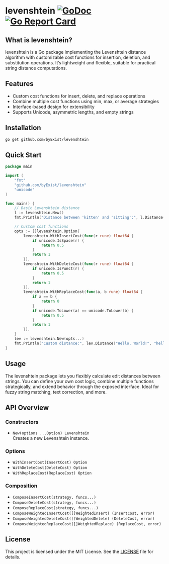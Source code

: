 

# levenshtein [![GoDoc](https://pkg.go.dev/badge/github.com/byExist/levenshtein.svg)](https://pkg.go.dev/github.com/byExist/levenshtein) [![Go Report Card](https://goreportcard.com/badge/github.com/byExist/levenshtein)](https://goreportcard.com/report/github.com/byExist/levenshtein)

## What is levenshtein?

levenshtein is a Go package implementing the Levenshtein distance algorithm with customizable cost functions for insertion, deletion, and substitution operations. It’s lightweight and flexible, suitable for practical string distance computations.

## Features

- Custom cost functions for insert, delete, and replace operations
- Combine multiple cost functions using min, max, or average strategies
- Interface-based design for extensibility
- Supports Unicode, asymmetric lengths, and empty strings

## Installation

```bash
go get github.com/byExist/levenshtein
```

## Quick Start

```go
package main

import (
	"fmt"
	"github.com/byExist/levenshtein"
	"unicode"
)

func main() {
	// Basic Levenshtein distance
	l := levenshtein.New()
	fmt.Println("Distance between 'kitten' and 'sitting':", l.Distance("kitten", "sitting"))

	// Custom cost functions
	opts := []levenshtein.Option{
		levenshtein.WithInsertCost(func(r rune) float64 {
			if unicode.IsSpace(r) {
				return 0.5
			}
			return 1
		}),
		levenshtein.WithDeleteCost(func(r rune) float64 {
			if unicode.IsPunct(r) {
				return 0.5
			}
			return 1
		}),
		levenshtein.WithReplaceCost(func(a, b rune) float64 {
			if a == b {
				return 0
			}
			if unicode.ToLower(a) == unicode.ToLower(b) {
				return 0.5
			}
			return 1
		}),
	}
	lev := levenshtein.New(opts...)
	fmt.Println("Custom distance:", lev.Distance("Hello, World!", "hello, world!"))
}
```

## Usage

The levenshtein package lets you flexibly calculate edit distances between strings. You can define your own cost logic, combine multiple functions strategically, and extend behavior through the exposed interface. Ideal for fuzzy string matching, text correction, and more.

## API Overview

### Constructors

- `New(options ...Option) Levenshtein`  
  Creates a new Levenshtein instance.

### Options

- `WithInsertCost(InsertCost) Option`  
- `WithDeleteCost(DeleteCost) Option`  
- `WithReplaceCost(ReplaceCost) Option`  

### Composition

- `ComposeInsertCost(strategy, funcs...)`  
- `ComposeDeleteCost(strategy, funcs...)`  
- `ComposeReplaceCost(strategy, funcs...)`  
- `ComposeWeightedInsertCost([]WeightedInsert) (InsertCost, error)`  
- `ComposeWeightedDeleteCost([]WeightedDelete) (DeleteCost, error)`  
- `ComposeWeightedReplaceCost([]WeightedReplace) (ReplaceCost, error)`  

## License

This project is licensed under the MIT License. See the [LICENSE](LICENSE) file for details.